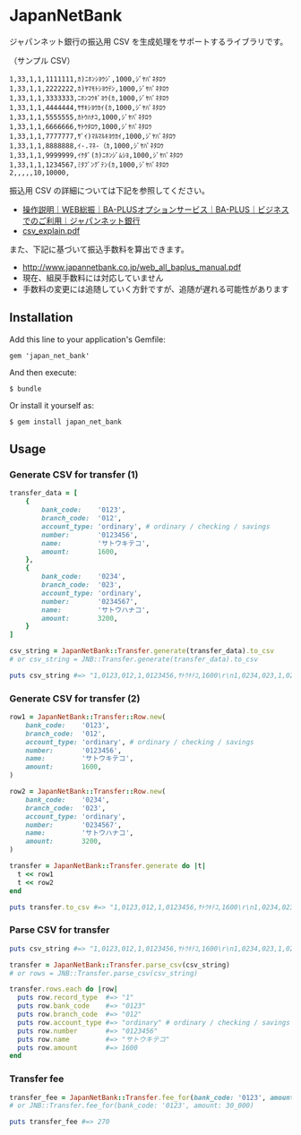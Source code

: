 # JapanNetBank

ジャパンネット銀行の振込用 CSV を生成処理をサポートするライブラリです。

（サンプル CSV）

```csv
1,33,1,1,1111111,ｶ)ﾆﾎﾝｼﾖｳｼﾞ,1000,ｼﾞﾔﾊﾟﾈﾀﾛｳ
1,33,1,1,2222222,ｶ)ﾔﾏﾓﾄｼﾖｳﾃﾝ,1000,ｼﾞﾔﾊﾟﾈﾀﾛｳ
1,33,1,1,3333333,ﾆﾎﾝｺｳｷﾞﾖｳ(ｶ,1000,ｼﾞﾔﾊﾟﾈﾀﾛｳ
1,33,1,1,4444444,ｻｻｷｼﾖｳｶｲ(ｶ,1000,ｼﾞﾔﾊﾟﾈﾀﾛｳ
1,33,1,1,5555555,ｶﾄｳﾊﾅｺ,1000,ｼﾞﾔﾊﾟﾈﾀﾛｳ
1,33,1,1,6666666,ｻﾄｳﾀﾛｳ,1000,ｼﾞﾔﾊﾟﾈﾀﾛｳ
1,33,1,1,7777777,ｻﾞｲ)ﾏﾙﾏﾙｷﾖｳｶｲ,1000,ｼﾞﾔﾊﾟﾈﾀﾛｳ
1,33,1,1,8888888,ｲ-.ﾏﾈ-（ｶ,1000,ｼﾞﾔﾊﾟﾈﾀﾛｳ
1,33,1,1,9999999,ｲｹﾀﾞ(ｶ)ﾆﾎﾝｼﾞﾑｼﾖ,1000,ｼﾞﾔﾊﾟﾈﾀﾛｳ
1,33,1,1,1234567,ﾐﾀﾌﾞﾝｸﾞﾃﾝ(ｶ,1000,ｼﾞﾔﾊﾟﾈﾀﾛｳ
2,,,,,10,10000,
```

振込用 CSV の詳細については下記を参照してください。

* [操作説明｜WEB総振｜BA-PLUSオプションサービス｜BA-PLUS｜ビジネスでのご利用｜ジャパンネット銀行](http://www.japannetbank.co.jp/business/baplus/service/web_all/manual.html)
* [csv_explain.pdf](http://www.japannetbank.co.jp/service/payment/web_all/csv_explain.pdf)

また、下記に基づいて振込手数料を算出できます。

* http://www.japannetbank.co.jp/web_all_baplus_manual.pdf
* 現在、組戻手数料には対応していません
* 手数料の変更には追随していく方針ですが、追随が遅れる可能性があります

## Installation

Add this line to your application's Gemfile:

    gem 'japan_net_bank'

And then execute:

    $ bundle

Or install it yourself as:

    $ gem install japan_net_bank

## Usage

### Generate CSV for transfer (1)

```ruby
transfer_data = [
    {
        bank_code:    '0123',
        branch_code:  '012',
        account_type: 'ordinary', # ordinary / checking / savings
        number:       '0123456',
        name:         'サトウキテコ',
        amount:       1600,
    },
    {
        bank_code:    '0234',
        branch_code:  '023',
        account_type: 'ordinary',
        number:       '0234567',
        name:         'サトウハナコ',
        amount:       3200,
    }
]

csv_string = JapanNetBank::Transfer.generate(transfer_data).to_csv
# or csv_string = JNB::Transfer.generate(transfer_data).to_csv

puts csv_string #=> "1,0123,012,1,0123456,ｻﾄｳｷﾃｺ,1600\r\n1,0234,023,1,0234567,ｻﾄｳﾊﾅｺ,3200\r\n2,,,,,2,4800\r\n"
```

### Generate CSV for transfer (2)

```ruby
row1 = JapanNetBank::Transfer::Row.new(
    bank_code:    '0123',
    branch_code:  '012',
    account_type: 'ordinary', # ordinary / checking / savings
    number:       '0123456',
    name:         'サトウキテコ',
    amount:       1600,
)

row2 = JapanNetBank::Transfer::Row.new(
    bank_code:    '0234',
    branch_code:  '023',
    account_type: 'ordinary',
    number:       '0234567',
    name:         'サトウハナコ',
    amount:       3200,
)

transfer = JapanNetBank::Transfer.generate do |t|
  t << row1
  t << row2
end

puts transfer.to_csv #=> "1,0123,012,1,0123456,ｻﾄｳｷﾃｺ,1600\r\n1,0234,023,1,0234567,ｻﾄｳﾊﾅｺ,3200\r\n2,,,,,2,4800\r\n"
```

### Parse CSV for transfer

```ruby
puts csv_string #=> "1,0123,012,1,0123456,ｻﾄｳｷﾃｺ,1600\r\n1,0234,023,1,0234567,ｻﾄｳﾊﾅｺ,3200\r\n2,,,,,2,4800\r\n"

transfer = JapanNetBank::Transfer.parse_csv(csv_string)
# or rows = JNB::Transfer.parse_csv(csv_string)

transfer.rows.each do |row|
  puts row.record_type  #=> "1"
  puts row.bank_code    #=> "0123"
  puts row.branch_code  #=> "012"
  puts row.account_type #=> "ordinary" # ordinary / checking / savings
  puts row.number       #=> "0123456"
  puts row.name         #=> "サトウキテコ"
  puts row.amount       #=> 1600
end
```

### Transfer fee

```ruby
transfer_fee = JapanNetBank::Transfer.fee_for(bank_code: '0123', amount: 30_000)
# or JNB::Transfer.fee_for(bank_code: '0123', amount: 30_000)

puts transfer_fee #=> 270
```
